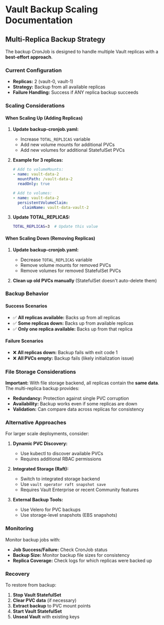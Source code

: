 # Vault Backup Scaling Documentation

## Multi-Replica Backup Strategy

The backup CronJob is designed to handle multiple Vault replicas with a **best-effort approach**.

### Current Configuration
- **Replicas:** 2 (vault-0, vault-1)
- **Strategy:** Backup from all available replicas
- **Failure Handling:** Success if ANY replica backup succeeds

### Scaling Considerations

#### When Scaling Up (Adding Replicas)
1. **Update backup-cronjob.yaml:**
   - Increase `TOTAL_REPLICAS` variable
   - Add new volume mounts for additional PVCs
   - Add new volumes for additional StatefulSet PVCs

2. **Example for 3 replicas:**
   ```yaml
   # Add to volumeMounts:
   - name: vault-data-2
     mountPath: /vault-data-2
     readOnly: true

   # Add to volumes:
   - name: vault-data-2
     persistentVolumeClaim:
       claimName: vault-data-vault-2
   ```

3. **Update TOTAL_REPLICAS:**
   ```bash
   TOTAL_REPLICAS=3  # Update this value
   ```

#### When Scaling Down (Removing Replicas)
1. **Update backup-cronjob.yaml:**
   - Decrease `TOTAL_REPLICAS` variable
   - Remove volume mounts for removed PVCs
   - Remove volumes for removed StatefulSet PVCs

2. **Clean up old PVCs manually** (StatefulSet doesn't auto-delete them)

### Backup Behavior

#### Success Scenarios
- ✅ **All replicas available:** Backs up from all replicas
- ✅ **Some replicas down:** Backs up from available replicas
- ✅ **Only one replica available:** Backs up from that replica

#### Failure Scenarios
- ❌ **All replicas down:** Backup fails with exit code 1
- ❌ **All PVCs empty:** Backup fails (likely initialization issue)

### File Storage Considerations

**Important:** With file storage backend, all replicas contain the **same data**. The multi-replica backup provides:
- **Redundancy:** Protection against single PVC corruption
- **Availability:** Backup works even if some replicas are down
- **Validation:** Can compare data across replicas for consistency

### Alternative Approaches

For larger scale deployments, consider:

1. **Dynamic PVC Discovery:**
   - Use kubectl to discover available PVCs
   - Requires additional RBAC permissions

2. **Integrated Storage (Raft):**
   - Switch to integrated storage backend
   - Use `vault operator raft snapshot save`
   - Requires Vault Enterprise or recent Community features

3. **External Backup Tools:**
   - Use Velero for PVC backups
   - Use storage-level snapshots (EBS snapshots)

### Monitoring

Monitor backup jobs with:
- **Job Success/Failure:** Check CronJob status
- **Backup Size:** Monitor backup file sizes for consistency
- **Replica Coverage:** Check logs for which replicas were backed up

### Recovery

To restore from backup:
1. **Stop Vault StatefulSet**
2. **Clear PVC data** (if necessary)
3. **Extract backup** to PVC mount points
4. **Start Vault StatefulSet**
5. **Unseal Vault** with existing keys